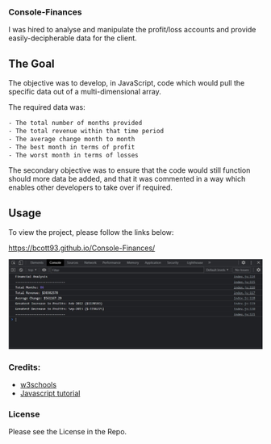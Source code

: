 ### Console-Finances

I was hired to analyse and manipulate the profit/loss accounts and provide easily-decipherable data for the client.

## The Goal

The objective was to develop, in JavaScript, code which would pull the specific data out of a multi-dimensional array.

The required data was:

    - The total number of months provided
    - The total revenue within that time period
    - The average change month to month
    - The best month in terms of profit
    - The worst month in terms of losses

The secondary objective was to ensure that the code would still function should more data be added, and that it was commented in a way which enables other developers to take over if required.

## Usage

To view the project, please follow the links below:

https://bcott93.github.io/Console-Finances/

![Sample Website Image](./images/Readme-example.jpg)

### Credits:

- [w3schools](https://www.w3schools.com/jsref/jsref_for.asp)
- [Javascript tutorial](https://www.javascripttutorial.net/javascript-multidimensional-array/#:~:text=To%20access%20an%20element%20of,element%20of%20the%20inner%20array)

### License

Please see the License in the Repo.
